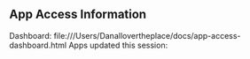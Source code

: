## App Access Information
Dashboard: file:///Users/Danallovertheplace/docs/app-access-dashboard.html
Apps updated this session:
